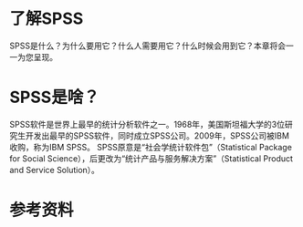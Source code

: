 # 了解SPSS
SPSS是什么？为什么要用它？什么人需要用它？什么时候会用到它？本章将会一一为您呈现。

# <h1>SPSS是啥？</h1>
SPSS软件是世界上最早的统计分析软件之一。1968年，美国斯坦福大学的3位研究生开发出最早的SPSS软件，同时成立SPSS公司。2009年，SPSS公司被IBM收购，称为IBM SPSS。
SPSS原意是“社会学统计软件包”（Statistical Package for Social Science），后更改为“统计产品与服务解决方案”（Statistical Product and Service Solution）。


# <h1>参考资料</h1>
